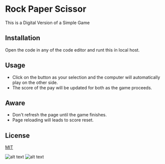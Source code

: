 # Rock Paper Scissor

This is a Digital Version of a Simple Game
## Installation

Open the code in any of the code editor and runt this ín local host.


## Usage

* Click on the button as your selection and the computer will automatically play on the other side.
* The score of the pay will be updated for both as the game proceeds.



## Aware

* Don't refresh the page until the game finishes.
* Page reloading will leads to score reset.


## License

[MIT](https://choosealicense.com/licenses/mit/)

![alt text]()
![alt text]()
